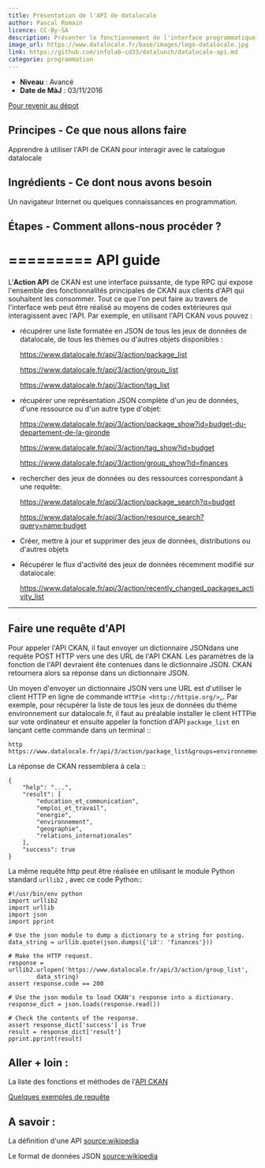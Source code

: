 ```yaml
---
title: Présentation de l'API de datalocale
author: Pascal Romain
licence: CC-By-SA
description: Présenter le fonctionnement de l'interface programmatique de datalocale.
image_url: https://www.datalocale.fr/base/images/logo-datalocale.jpg
link: https://github.com/infolab-cd33/datalunch/datalocale-api.md
categorie: programmation
---
```


- **Niveau** : Avancé
- **Date de MàJ** : 03/11/2016

[Pour revenir au dépot](http://datalunch.datalocale.fr)

## Principes - Ce que nous allons faire
Apprendre à utiliser l'API de CKAN pour interagir avec le catalogue datalocale
## Ingrédients - Ce dont nous avons besoin
Un navigateur Internet ou quelques connaissances en programmation.
## Étapes - Comment allons-nous procéder ?
=========
API guide
=========

L'**Action API** de CKAN est une interface puissante, de type RPC qui expose l'ensemble des fonctionnalités principales de CKAN aux clients d'API qui souhaitent les consommer. Tout ce que l'on peut faire au travers de l'interface web peut être réalisé au moyens de codes extérieures qui interagissent avec l'API. Par exemple, en utilisant l'API CKAN vous pouvez :

* récupérer une liste formatée en JSON de tous les jeux de données de datalocale, de tous les thèmes ou d'autres objets disponibles :

  https://www.datalocale.fr/api/3/action/package_list

  https://www.datalocale.fr/api/3/action/group_list

  https://www.datalocale.fr/api/3/action/tag_list

* récupérer une représentation JSON complète d'un jeu de données, d'une ressource ou d'un autre type d'objet:

  https://www.datalocale.fr/api/3/action/package_show?id=budget-du-departement-de-la-gironde

  https://www.datalocale.fr/api/3/action/tag_show?id=budget

  https://www.datalocale.fr/api/3/action/group_show?id=finances

* rechercher des jeux de données ou des ressources correspondant à une requête:

  https://www.datalocale.fr/api/3/action/package_search?q=budget

  https://www.datalocale.fr/api/3/action/resource_search?query=name:budget

* Créer, mettre à jour et supprimer des jeux de données, distributions ou d'autres objets
* Récupérer le flux d'activité des jeux de données récemment modifié sur datalocale:

  https://www.datalocale.fr/api/3/action/recently_changed_packages_activity_list

---------------------
Faire une requête d'API
---------------------

Pour appeler l'API CKAN, il faut envoyer un dictionnaire JSONdans une requête POST HTTP vers une des URL de l'API CKAN. Les paramètres de la fonction de l'API devraient ête contenues dans le dictionnaire JSON. CKAN retournera alors sa réponse dans un dictionnaire JSON.

Un moyen d'envoyer un dictionnaire JSON vers une URL est d'utiliser le client HTTP en ligne de commande `HTTPie <http://httpie.org/>`_.  Par exemple, pour récupérer la liste de tous les jeux de données du thème environnement sur datalocale.fr, il faut au préalable installer le client HTTPie sur vote ordinateur et ensuite appeler la fonction d'API ``package_list`` en lançant cette commande dans un terminal ::

    http https://www.datalocale.fr/api/3/action/package_list&groups=environnement

La réponse de CKAN ressemblera à cela ::

    {
        "help": "...",
        "result": [
            "education_et_communication",
            "emploi_et_travail",
            "energie",
            "environnement",
            "geographie",
            "relations_internationales"
        ],
        "success": true
    }


La même requête http peut être réalisée en utilisant le module Python standard ``urllib2`` , avec ce code Python::

    #!/usr/bin/env python
    import urllib2
    import urllib
    import json
    import pprint

    # Use the json module to dump a dictionary to a string for posting.
    data_string = urllib.quote(json.dumps({'id': 'finances'}))

    # Make the HTTP request.
    response = urllib2.urlopen('https://www.datalocale.fr/api/3/action/group_list',
            data_string)
    assert response.code == 200

    # Use the json module to load CKAN's response into a dictionary.
    response_dict = json.loads(response.read())

    # Check the contents of the response.
    assert response_dict['success'] is True
    result = response_dict['result']
    pprint.pprint(result)

## Aller + loin :

La liste des fonctions et méthodes de l'[API CKAN](docs.ckan.org/en/latest/api/index.html#action-api-reference)

[Quelques exemples de requête](http://docs.ckan.org/en/latest/api/index.html#api-examples)

## A savoir :

La définition d'une API [source:wikipedia](https://fr.wikipedia.org/wiki/Interface_de_programmation)

Le format de données JSON [source:wikipedia](https://fr.wikipedia.org/wiki/JavaScript_Object_Notation)
